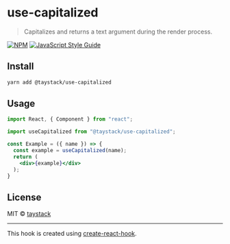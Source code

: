 # use-capitalized

> Capitalizes and returns a text argument during the render process.

[![NPM](https://img.shields.io/npm/v/use-capitalized.svg)](https://www.npmjs.com/package/@taystack/use-capitalized) [![JavaScript Style Guide](https://img.shields.io/badge/code_style-standard-brightgreen.svg)](https://standardjs.com)

## Install

```bash
yarn add @taystack/use-capitalized
```

## Usage

```jsx
import React, { Component } from "react";

import useCapitalized from "@taystack/use-capitalized";

const Example = ({ name }) => {
  const example = useCapitalized(name);
  return (
    <div>{example}</div>
  );
}
```

## License

MIT © [taystack](https://github.com/taystack)

---

This hook is created using [create-react-hook](https://github.com/hermanya/create-react-hook).
